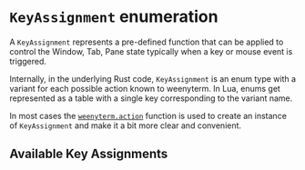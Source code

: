 # `KeyAssignment` enumeration

A `KeyAssignment` represents a pre-defined function that can be applied
to control the Window, Tab, Pane state typically when a key or mouse event
is triggered.

Internally, in the underlying Rust code, `KeyAssignment` is an enum
type with a variant for each possible action known to weenyterm.  In Lua,
enums get represented as a table with a single key corresponding to
the variant name.

In most cases the [`weenyterm.action`](../weenyterm/action.md) function is
used to create an instance of `KeyAssignment` and make it a bit more
clear and convenient.

## Available Key Assignments



